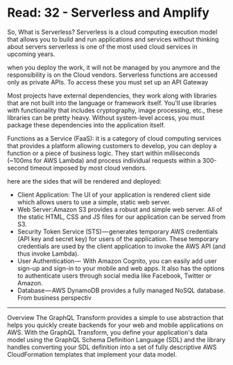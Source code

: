# Read: 32 - Serverless and Amplify

So, What is Serverless?
Serverless is a cloud computing execution model that allows you to build and run applications and services without thinking about servers
serverless is one of the most used cloud services in upcoming years.

when you deploy the work, it will not be managed by you anymore and the responsibility is on the Cloud vendors. Serverless functions are accessed only as private APIs. To access these you must set up an API Gateway

Most projects have external dependencies, they work along with libraries that are not built into the language or framework itself. You'll  use libraries with functionality that includes cryptography, image processing, etc., these libraries can be pretty heavy. Without system-level access, you must package these dependencies into the application itself.

Functions as a Service (FaaS):
it is a category of cloud computing services that provides a platform allowing customers to develop, you can deploy a function or a piece of business logic. They start within milliseconds (~100ms for AWS Lambda) and process individual requests within a 300-second timeout imposed by most cloud vendors.

here are the sides that will be rendered and deployed:
- Client Application: The UI of your application is rendered client side which allows users to use a simple, static web server.
- Web Server: Amazon S3 provides a robust and simple web server. All of the static HTML, CSS and JS files for our application can be served from S3.
- Security Token Service (STS) — generates temporary AWS credentials (API key and secret key) for users of the application. These temporary credentials are used by the client application to invoke the AWS API (and thus invoke Lambda).
- User Authentication —  With Amazon Cognito, you can easily add user sign-up and sign-in to your mobile and web apps. It also has the options to authenticate users through social media like Facebook, Twitter or Amazon.
- Database — AWS DynamoDB provides a fully managed NoSQL database.
From business perspectiv
-------------------------------------

Overview
The GraphQL Transform provides a simple to use abstraction that helps you quickly create backends for your web and mobile applications on AWS. With the GraphQL Transform, you define your application's data model using the GraphQL Schema Definition Language (SDL) and the library handles converting your SDL definition into a set of fully descriptive AWS CloudFormation templates that implement your data model.
